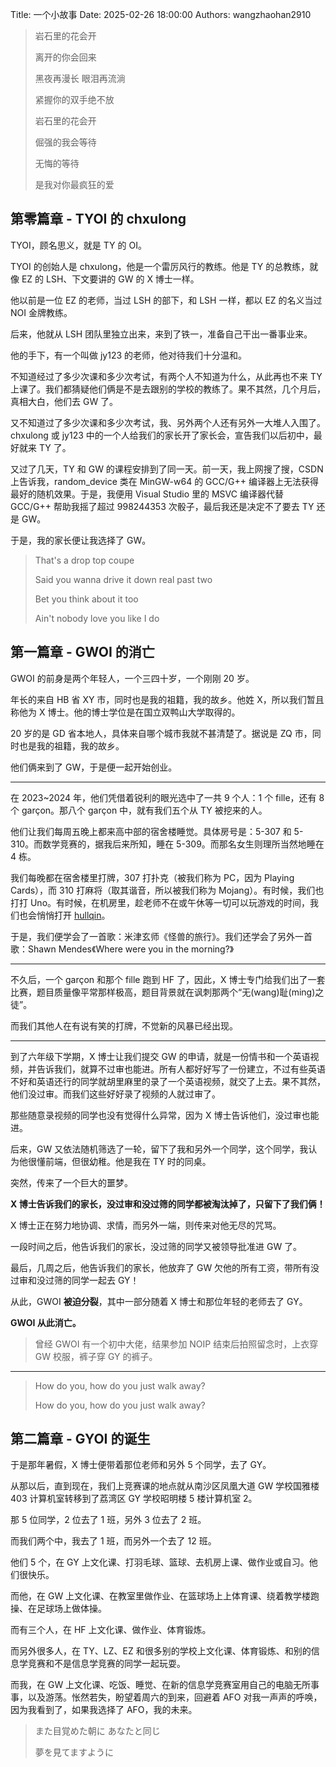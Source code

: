 Title: 一个小故事
Date: 2025-02-26 18:00:00
Authors: wangzhaohan2910

> 岩石里的花会开
>
> 离开的你会回来
>
> 黑夜再漫长 眼泪再流淌
>
> 紧握你的双手绝不放
>
> 岩石里的花会开
>
> 倔强的我会等待
>
> 无悔的等待
>
> 是我对你最疯狂的爱

## 第零篇章 - TYOI 的 chxulong

TYOI，顾名思义，就是 TY 的 OI。

TYOI 的创始人是 chxulong，他是一个雷厉风行的教练。他是 TY 的总教练，就像 EZ 的 LSH、下文要讲的 GW 的 X 博士一样。

他以前是一位 EZ 的老师，当过 LSH 的部下，和 LSH 一样，都以 EZ 的名义当过 NOI 金牌教练。

后来，他就从 LSH 团队里独立出来，来到了铁一，准备自己干出一番事业来。

他的手下，有一个叫做 jy123 的老师，他对待我们十分温和。

不知道经过了多少次课和多少次考试，有两个人不知道为什么，从此再也不来 TY 上课了。我们都猜疑他们俩是不是去跟别的学校的教练了。果不其然，几个月后，真相大白，他们去 GW 了。

又不知道过了多少次课和多少次考试，我、另外两个人还有另外一大堆人入围了。chxulong 或 jy123 中的一个人给我们的家长开了家长会，宣告我们以后初中，最好就来 TY 了。

又过了几天，TY 和 GW 的课程安排到了同一天。前一天，我上网搜了搜，CSDN 上告诉我，random_device 类在 MinGW-w64 的 GCC/G++ 编译器上无法获得最好的随机效果。于是，我便用 Visual Studio 里的 MSVC 编译器代替 GCC/G++ 帮助我摇了超过 998244353 次骰子，最后我还是决定不了要去 TY 还是 GW。

于是，我的家长便让我选择了 GW。

> That's a drop top coupe
>
> Said you wanna drive it down real past two
>
> Bet you think about it too
>
> Ain't nobody love you like I do

## 第一篇章 - GWOI 的消亡

GWOI 的前身是两个年轻人，一个三四十岁，一个刚刚 20 岁。

年长的来自 HB 省 XY 市，同时也是我的祖籍，我的故乡。他姓 X，所以我们暂且称他为 X 博士。他的博士学位是在国立双鸭山大学取得的。

20 岁的是 GD 省本地人，具体来自哪个城市我就不甚清楚了。据说是 ZQ 市，同时也是我的祖籍，我的故乡。

他们俩来到了 GW，于是便一起开始创业。

---

在 2023~2024 年，他们凭借着锐利的眼光选中了一共 9 个人：1 个 fille，还有 8 个 garçon。那八个 garçon 中，就有我们五个从 TY 被挖来的人。

他们让我们每周五晚上都来高中部的宿舍楼睡觉。具体房号是：5-307 和 5-310。而数学竞赛的，据我后来所知，睡在 5-309。而那名女生则理所当然地睡在 4 栋。

我们每晚都在宿舍楼里打牌，307 打扑克（被我们称为 PC，因为 Playing Cards），而 310 打麻将（取其谐音，所以被我们称为 Mojang）。有时候，我们也打打 Uno。有时候，在机房里，趁老师不在或午休等一切可以玩游戏的时间，我们也会悄悄打开 [hullqin](https://game.hullqin.cn/)。

于是，我们便学会了一首歌：米津玄师《怪兽的旅行》。我们还学会了另外一首歌：Shawn Mendes《Where were you in the morning?》

---

不久后，一个 garçon 和那个 fille 跑到 HF 了，因此，X 博士专门给我们出了一套比赛，题目质量像平常那样极高，题目背景就在讽刺那两个“无(wang)耻(ming)之徒”。

而我们其他人在有说有笑的打牌，不觉新的风暴已经出现。

---

到了六年级下学期，X 博士让我们提交 GW 的申请，就是一份情书和一个英语视频，并告诉我们，就算不过审也能进。所有人都好好写了一份建立，不过有些英语不好和英语还行的同学就胡里麻里的录了一个英语视频，就交了上去。果不其然，他们没过审。而我们这些好好录了视频的人就过审了。

那些随意录视频的同学也没有觉得什么异常，因为 X 博士告诉他们，没过审也能进。

后来，GW 又依法随机筛选了一轮，留下了我和另外一个同学，这个同学，我认为他很懂前端，但很幼稚。他是我在 TY 时的同桌。

突然，传来了一个巨大的噩梦。

**X 博士告诉我们的家长，没过审和没过筛的同学都被淘汰掉了，只留下了我们俩！**

X 博士正在努力地协调、求情，而另外一端，则传来对他无尽的咒骂。

一段时间之后，他告诉我们的家长，没过筛的同学又被领导批准进 GW 了。

最后，几周之后，他告诉我们的家长，他放弃了 GW 欠他的所有工资，带所有没过审和没过筛的同学一起去 GY！

从此，GWOI **被迫分裂**，其中一部分随着 X 博士和那位年轻的老师去了 GY。

**GWOI 从此消亡。**

> 曾经 GWOI 有一个初中大佬，结果参加 NOIP 结束后拍照留念时，上衣穿 GW 校服，裤子穿 GY 的裤子。

---

> How do you, how do you just walk away?
>
> How do you, how do you just walk away?

## 第二篇章 - GYOI 的诞生

于是那年暑假，X 博士便带着那位老师和另外 5 个同学，去了 GY。

从那以后，直到现在，我们上竞赛课的地点就从南沙区凤凰大道 GW 学校国雅楼 403 计算机室转移到了荔湾区 GY 学校昭明楼 5 楼计算机室 2。

那 5 位同学，2 位去了 1 班，另外 3 位去了 2 班。

而我们两个中，我去了 1 班，而另外一个去了 12 班。

他们 5 个，在 GY 上文化课、打羽毛球、篮球、去机房上课、做作业或自习。他们很快乐。

而他，在 GW 上文化课、在教室里做作业、在篮球场上上体育课、绕着教学楼跑操、在足球场上做体操。

而有三个人，在 HF 上文化课、做作业、体育锻炼。

而另外很多人，在 TY、LZ、EZ 和很多别的学校上文化课、体育锻炼、和别的信息学竞赛和不是信息学竞赛的同学一起玩耍。

而我，在 GW 上文化课、吃饭、睡觉、在新的信息学竞赛室用自己的电脑无所事事，以及游荡。怅然若失，盼望着周六的到来，回避着 AFO 对我一声声的呼唤，因为我看到了，如果我选择了 AFO，我的未来。

> また目覚めた朝に あなたと同じ
>
> 夢を見てますように
